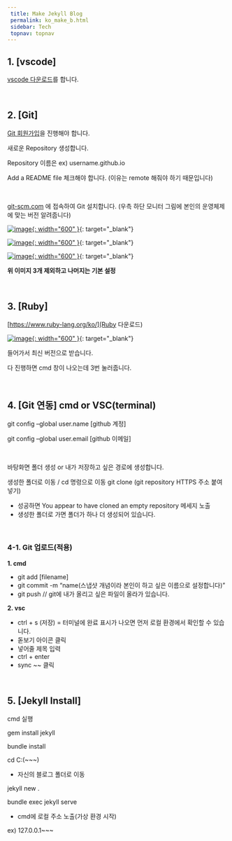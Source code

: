 ```yaml
---
 title: Make Jekyll Blog
 permalink: ko_make_b.html
 sidebar: Tech
 topnav: topnav
---
```




## 1. [vscode]

[vscode 다운로드](https://code.visualstudio.com/download)를 합니다.

<br />

## 2. [Git]


[Git 회원가입](https://github.com/signup?ref_cta=Sign+up&ref_loc=header+logged+out&ref_page=%2F&source=header-home)을 진행해야 합니다.

새로운 Repository 생성합니다.

Repository 이름은 ex) username.github.io

Add a README file 체크해야 합니다. (이유는 remote 해줘야 하기 때문입니다)

<br />

[git-scm.com](git-scm.com) 에 접속하여 Git 설치합니다. (우측 하단 모니터 그림에 본인의 운영체제에 맞는 버전 알려줍니다)

[![image](/docs/images/Tech/Jekyll_Blog/Blog_1.PNG){: width="600" }](/docs/images/Tech/Jekyll_Blog/Blog_1.PNG){: target="_blank"}

[![image](/docs/images/Tech/Jekyll_Blog/Blog_2.PNG){: width="600" }](/docs/images/Tech/Jekyll_Blog/Blog_2.PNG){: target="_blank"}

[![image](/docs/images/Tech/Jekyll_Blog/Blog_3.PNG){: width="600" }](/docs/images/Tech/Jekyll_Blog/Blog_3.PNG){: target="_blank"}

**위 이미지 3개 제외하고 나머지는 기본 설정**

<br />

## 3. [Ruby]
[https://www.ruby-lang.org/ko/](Ruby 다운로드)

[![image](/docs/images/Tech/Jekyll_Blog/Blog_4.PNG){: width="600" }](/docs/images/Tech/Jekyll_Blog/Blog_4.PNG){: target="_blank"}

들어가서 최신 버전으로 받습니다.

다 진행하면 cmd 창이 나오는데 3번 눌러줍니다.

<br />

## 4. [Git 연동] cmd or VSC(terminal)

 git config –global user.name [github 계정]

 git config –global user.email [github 이메일]

 <br />

 바탕화면 폴더 생성 or 내가 저장하고 싶은 경로에 생성합니다.

 생성한 폴더로 이동 / cd 명령으로 이동
 git clone (git repository HTTPS 주소 붙여넣기)
   - 성공하면 You appear to have cloned an empty repository 메세지 노출
   - 생성한 폴더로 가면 폴더가 하나 더 생성되어 있습니다.

<br />

### 4-1. Git 업로드(적용)

**1. cmd**
   - git add [filename]
   - git commit -m “name(스냅샷 개념이라 본인이 하고 싶은 이름으로 설정합니다)”
   - git push // git에 내가 올리고 싶은 파일이 올라가 있습니다.

**2. vsc**

   - ctrl + s (저장) = 터미널에 완료 표시가 나오면 먼저 로컬 환경에서 확인할 수 있습니다.
   - 돋보기 아이콘 클릭
   - 넣어줄 제목 입력
   - ctrl + enter
   - sync ~~ 클릭

<br />

## 5. [Jekyll Install]
cmd 실행

gem install jekyll

bundle install


cd C:\(~~~)
   - 자신의 블로그 폴더로 이동


jekyll new .

bundle exec jekyll serve
   - cmd에 로컬 주소 노출(가상 환경 시작)
   
   ex) 127.0.0.1~~~
